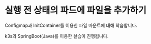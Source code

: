 # 실행 전 상태의 파드에 파일을 추가하기

Configmap과 InitContainer를 이용한 파일 마운트에 대해 학습합니다.

k3s와 SpringBoot(Java)를 이용한 실습이 진행됩니다.
